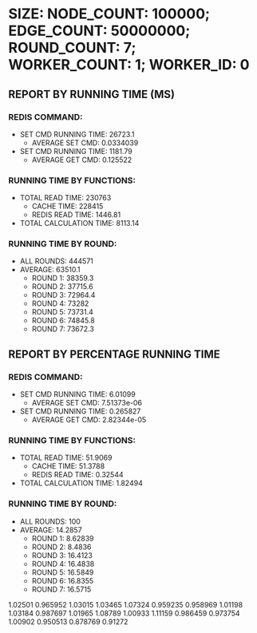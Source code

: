 
# SIZE: NODE_COUNT: 100000; EDGE_COUNT: 50000000; ROUND_COUNT: 7; WORKER_COUNT: 1; WORKER_ID: 0

## REPORT BY RUNNING TIME (MS)

 ### REDIS COMMAND:

  + SET CMD RUNNING TIME: 26723.1
    + AVERAGE SET CMD: 0.0334039
  + SET CMD RUNNING TIME: 1181.79
    + AVERAGE GET CMD: 0.125522

 ### RUNNING TIME BY FUNCTIONS:

  + TOTAL READ TIME: 230763
    + CACHE TIME: 228415
    + REDIS READ TIME: 1446.81
  + TOTAL CALCULATION TIME: 8113.14

 ### RUNNING TIME BY ROUND:

  + ALL ROUNDS: 444571
  + AVERAGE: 63510.1
     + ROUND 1: 38359.3
     + ROUND 2: 37715.6
     + ROUND 3: 72964.4
     + ROUND 4: 73282
     + ROUND 5: 73731.4
     + ROUND 6: 74845.8
     + ROUND 7: 73672.3

## REPORT BY PERCENTAGE RUNNING TIME

 ### REDIS COMMAND:

  + SET CMD RUNNING TIME: 6.01099
    + AVERAGE SET CMD: 7.51373e-06
  + SET CMD RUNNING TIME: 0.265827
    + AVERAGE GET CMD: 2.82344e-05

 ### RUNNING TIME BY FUNCTIONS:

  + TOTAL READ TIME: 51.9069
    + CACHE TIME: 51.3788
    + REDIS READ TIME: 0.32544
  + TOTAL CALCULATION TIME: 1.82494

 ### RUNNING TIME BY ROUND:

  + ALL ROUNDS: 100
  + AVERAGE: 14.2857
     + ROUND 1: 8.62839
     + ROUND 2: 8.4836
     + ROUND 3: 16.4123
     + ROUND 4: 16.4838
     + ROUND 5: 16.5849
     + ROUND 6: 16.8355
     + ROUND 7: 16.5715

1.02501 0.965952 1.03015 1.03465 1.07324 0.959235 0.958969 1.01198 1.03184 0.987697 1.01965 1.08789 1.00933 1.11159 0.986459 0.973754 1.00902 0.950513 0.878769 0.91272 
